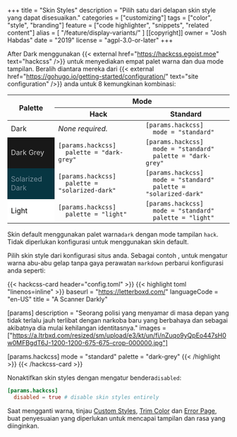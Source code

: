 +++
title = "Skin Styles"
description = "Pilih satu dari delapan skin style yang dapat disesuaikan."
categories = ["customizing"]
tags = ["color", "style", "branding"]
feature = ["code highlighter", "snippets", "related content"]
alias = [
  "/feature/display-variants/"
]
[[copyright]]
  owner = "Josh Habdas"
  date = "2019"
  license = "agpl-3.0-or-later"
+++

After Dark menggunakan {{< external href="https://hackcss.egoist.moe" text="hackcss" />}} untuk menyediakan empat palet warna dan dua mode tampilan. Beralih diantara mereka dari {{< external href="https://gohugo.io/getting-started/configuration/" text="site configuration" />}} anda untuk 8 kemungkinan kombinasi:

<style>
  table[summary] td pre {
    margin: 0;
  }
  .hack.dark table tr:nth-child(odd) td {
    background-color: initial;
  }
</style>
<table summary="Display Variations">
  <thead>
    <tr>
      <th rowspan="2">Palette</th>
      <th colspan="2">Mode</th>
    </tr>
    <tr>
      <th>Hack</th>
      <th>Standard</th>
    </tr>
  </thead>
  <tbody>
    <tr>
      <td>Dark</td>
      <td><i>None required.</i></td>
      <td class="highlight">
        <pre><code><span class="p">[</span><span class="nx">params</span><span class="p">.</span><span class="nx">hackcss</span><span class="p">]</span>
  <span class="nx">mode</span> <span class="p">=</span> <span class="s2">&quot;standard&quot;</span></code></pre>
      </td>
    </tr>
    <tr>
      <td style="background-color:#181818;color:#ccc">Dark Grey</td>
      <td class="highlight">
        <pre><code><span class="p">[</span><span class="nx">params</span><span class="p">.</span><span class="nx">hackcss</span><span class="p">]</span>
  <span class="nx">palette</span> <span class="p">=</span> <span class="s2">&quot;dark-grey&quot;</span></code></pre>
      </td>
      <td class="highlight">
        <pre><code><span class="p">[</span><span class="nx">params</span><span class="p">.</span><span class="nx">hackcss</span><span class="p">]</span>
  <span class="nx">mode</span> <span class="p">=</span> <span class="s2">&quot;standard&quot;</span>
  <span class="nx">palette</span> <span class="p">=</span> <span class="s2">&quot;dark-grey&quot;</span></code></pre>
      </td>
    </tr>
    <tr>
      <td style="background-color:#073642;color:#78909c">Solarized Dark</td>
      <td class="highlight">
        <pre><code><span class="p">[</span><span class="nx">params</span><span class="p">.</span><span class="nx">hackcss</span><span class="p">]</span>
  <span class="nx">palette</span> <span class="p">=</span> <span class="s2">&quot;solarized-dark&quot;</span></code></pre>
      </td>
      <td class="highlight">
        <pre><code><span class="p">[</span><span class="nx">params</span><span class="p">.</span><span class="nx">hackcss</span><span class="p">]</span>
  <span class="nx">mode</span> <span class="p">=</span> <span class="s2">&quot;standard&quot;</span>
  <span class="nx">palette</span> <span class="p">=</span> <span class="s2">&quot;solarized-dark&quot;</span></code></pre>
      </td>
    </tr>
    <tr>
      <td style="background-color:#fff;color:#000">Light</td>
      <td class="highlight">
        <pre><code><span class="p">[</span><span class="nx">params</span><span class="p">.</span><span class="nx">hackcss</span><span class="p">]</span>
  <span class="nx">palette</span> <span class="p">=</span> <span class="s2">&quot;light&quot;</span></code></pre>
      </td>
      <td class="highlight">
        <pre><code><span class="p">[</span><span class="nx">params</span><span class="p">.</span><span class="nx">hackcss</span><span class="p">]</span>
  <span class="nx">mode</span> <span class="p">=</span> <span class="s2">&quot;standard&quot;</span>
  <span class="nx">palette</span> <span class="p">=</span> <span class="s2">&quot;light&quot;</span></code></pre>
      </td>
    </tr>
  </tbody>
</table>

Skin default menggunakan palet warna`dark` dengan mode tampilan `hack`. Tidak diperlukan konfigurasi untuk menggunakan skin default.

Pilih skin style dari konfigurasi situs anda. Sebagai contoh , untuk mengatur warna abu-abu gelap tanpa gaya perawatan `markdown` perbarui konfigurasi anda seperti:

{{< hackcss-card header="config.toml" >}}
{{< highlight toml "linenos=inline" >}}
baseurl = "https://letterboxd.com/"
languageCode = "en-US"
title = "A Scanner Darkly"

[params]
  description = "Seorang polisi yang menyamar di masa depan yang tidak terlalu jauh terlibat dengan narkoba baru yang berbahaya dan sebagai akibatnya dia mulai kehilangan identitasnya."
  images = ["https://a.ltrbxd.com/resized/sm/upload/e3/kt/un/fi/nZuqo9yQpEo447sH0w0MFBgdT6J-1200-1200-675-675-crop-000000.jpg"]

[params.hackcss]
  mode = "standard"
  palette = "dark-grey"
{{< /highlight >}}
{{< /hackcss-card >}}

Nonaktifkan skin styles dengan mengatur bendera`disabled`:

```toml
[params.hackcss]
  disabled = true # disable skin styles entirely
```

Saat mengganti warna, tinjau [Custom Styles](../custom-styles), [Trim Color](../trim-color) dan [Error Page](../error-page), buat penyesuaian yang diperlukan untuk mencapai tampilan dan rasa yang diinginkan.
